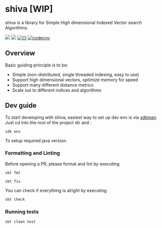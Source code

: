 # shiva [WIP]
shiva is a library for Simple High dimensional Indexed Vector search Algorithms.

![](https://img.shields.io/github/license/saucam/shiva)
![](https://img.shields.io/github/issues/saucam/shiva)
[![CI](https://github.com/saucam/shiva/actions/workflows/ci.yaml/badge.svg?branch=main)](https://github.com/saucam/shiva/actions/workflows/ci.yaml)
[![codecov](https://codecov.io/gh/saucam/shiva/branch/main/graph/badge.svg?token=7UDJE3NX5K)](https://codecov.io/gh/saucam/shiva)

## Overview

Basic guiding principle is to be:
- Simple (non-distributed, single threaded indexing, easy to use)
- Support high dimensional vectors, optimize memory for speed
- Support many different distance metrics
- Scale out to different indices and algorithms

## Dev guide

To start developing with shiva, easiest way to set up dev env is via [sdkman](https://sdkman.io/). Just cd into the root of the project dir and :

```
sdk env
```

To setup required java version.

### Formatting and Linting

Before opening a PR, please format and lint by executing

```
sbt fmt
```

```
sbt fix
```

You can check if everything is alright by executing

```
sbt check
```

### Running tests

```
sbt clean test
```
